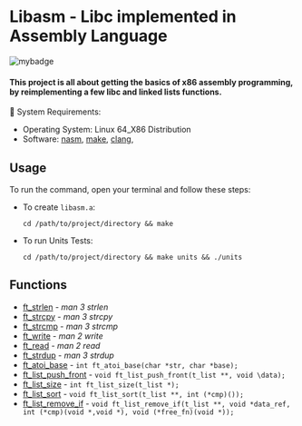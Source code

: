 # Libasm - Libc implemented in Assembly Language
![mybadge](https://badgen.net/badge/SKILLS/%20ASSEMBLY,%20C,%20LINKED%20LISTS%20/red?scale=1.2)

#### This project is all about getting the basics of x86 assembly programming, by reimplementing a few libc and linked lists functions.


🔧 System Requirements:
   - Operating System: Linux 64_X86 Distribution
   - Software: [nasm](https://nasm.us/), [make](https://www.gnu.org/software/make/), [clang](https://clang.llvm.org/), 

## Usage
 
To run the command, open your terminal and follow these steps:

  - To create ```libasm.a```:
  
      ```shell
      cd /path/to/project/directory && make
      ```
      
   - To run Units Tests:

      ```shell
      cd /path/to/project/directory && make units && ./units
      ```


## Functions

- [ft_strlen](src/ft_strlen.s) - *man 3 strlen*
- [ft_strcpy](src/ft_strcpy.s) - *man 3 strcpy*
- [ft_strcmp](src/ft_strcmp.s) - *man 3 strcmp*
- [ft_write](src/ft_write.s) - *man 2 write*
- [ft_read](src/ft_read.s) - *man 2 read*
- [ft_strdup](src/ft_strdup.s) - *man 3 strdup*
- [ft_atoi_base](src/ft_atoi_base_bonus.s) - ```int ft_atoi_base(char *str, char *base);```
- [ft_list_push_front](src/ft_list_push_front_bonus.s) - ```void ft_list_push_front(t_list **, void \data);```
- [ft_list_size](src/ft_list_size_bonus.s) - ```int ft_list_size(t_list *);```
- [ft_list_sort](src/ft_list_sort_bonus.s) - ```void ft_list_sort(t_list **, int (*cmp)());```
- [ft_list_remove_if](src/ft_list_remove_if_bonus.s) - ```void ft_list_remove_if(t_list **, void *data_ref, int (*cmp)(void *,void *), void (*free_fn)(void *));```

